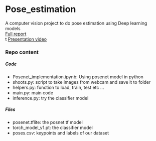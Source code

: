 # Pose_estimation
A computer vision project to do pose estimation using Deep learning models<br/>
[Full report](https://docs.google.com/document/d/1igWosVILnYq6iJ-QHuaPX8kBmgtc6xAx5LnDDNz-H3s/edit?usp=sharing)<br/>t
[Presentation video](https://www.youtube.com/watch?v=mgX4lvBak_E)<br/>

### Repo content
##### Code
* Posenet_implementation.ipynb: Using posenet model in python<br/>
* shoots.py: script to take images from webcam and save it to folder<br/>
* helpers.py: function to load, train, test etc ...<br/>
* main.py: main code <br/>
* inference.py: try the classifier model<br/>

##### Files
* posenet.tflite: the posnet tf model<br/>
* torch_model_v1.pt: the classifier model<br/>
* poses.csv: keypoints and labels of our dataset<br/>
